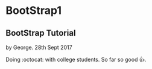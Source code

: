 # BootStrap1
## BootStrap Tutorial
by George. 28th Sept 2017

Doing :octocat: with college students. So far so good :+1:.

